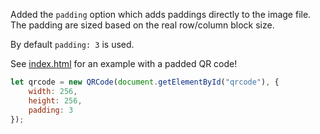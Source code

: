 Added the `padding` option which adds paddings directly to the image file.
The padding are sized based on the real row/column block size.

By default `padding: 3` is used.

See [index.html](https://gira-x.github.io/qrcodejs/index.html) for an example with a padded QR code!

```javascript
let qrcode = new QRCode(document.getElementById("qrcode"), {
	width: 256,
	height: 256,
	padding: 3
});
```
